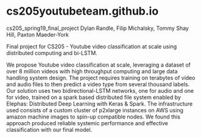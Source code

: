 # cs205youtubeteam.github.io
cs205_spring19_final_project
Dylan Randle, Filip Michalsky, Tommy Shay Hill, Paxton Maeder-York

Final project for CS205 - Youtube video classification at scale using distributed computing and bi-LSTM.

We propose Youtube video classification at scale, leveraging a dataset of over 8 million videos with high throughput computing and large data handling system design. The project requires training on terabytes of video and audio files to then predict a video type from several thousand labels. Our solution uses two bidirectional-LSTM networks, one for audio and one for video, trained on a spark based distributed file system enabled by Elephas: Distributed Deep Learning with Keras & Spark. The infrastructure used consists of a custom cluster of p2xlarge instances on AWS using amazon machine images to spin-up compatible nodes. We found this approach produced reliable systemic performance and effective classification with our final model.
